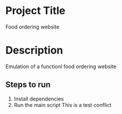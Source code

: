 # Project Title
Food ordering website

# Description
Emulation of a functionl food ordering website

## Steps to run
1. Install dependencies
2. Run the main script
This is a test conflict
